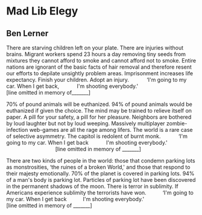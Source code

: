 # Mad Lib Elegy
## Ben Lerner
There are starving children left on your plate.
There are injuries without brains.
Migrant workers spend 23 hours a day
removing tiny seeds from mixtures
they cannot afford to smoke
and cannot afford not to smoke.
Entire nations are ignorant of the basic facts
of hair removal and therefore resent
our efforts to depilate unsightly problem areas.
Imprisonment increases life expectancy.
Finish your children. Adopt an injury.
           ‘I'm going to my car. When I get back,
           I'm shooting everybody.'
                                [line omitted in memory of_______]


70% of pound animals will be euthanized.
94% of pound animals would be euthanized
if given the choice. The mind may be trained
to relieve itself on paper. A pill
for your safety, a pill for her pleasure.
Neighbors are bothered by loud laughter
but not by loud weeping.
Massively multiplayer zombie-infection web-games
are all the rage among lifers.
The world is a rare case of selective asymmetry.
The capitol is redolent of burnt monk.
           ‘I'm going to my car. When I get back
           I'm shooting everybody.'
                                 [line omitted in memory of _______]


There are two kinds of people in the world:
those that condemn parking lots as monstrosities,
‘the ruines of a broken World,' and those
that respond to their majesty emotionally.
70% of the planet is covered in parking lots.
94% of a man's body is parking lot.
Particles of parking lot have been discovered
in the permanent shadows of the moon.
There is terror in sublimity.
If Americans experience sublimity
the terrorists have won.
          ‘I'm going to my car. When I get back
          I'm shooting everybody.'
                                [line omitted in memory of _______]